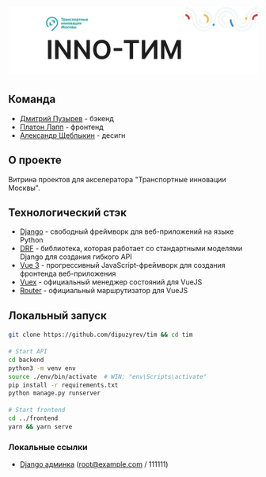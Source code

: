 # ![Header](header.png)

## Команда
- [Дмитрий Пузырев](https://t.me/dipuzyrev) - бэкенд
- [Платон Лапп](https://t.me/SeamMiner) - фронтенд
- [Александр Щеблыкин](https://t.me/greeneboy) - десигн

## О проекте

Витрина проектов для акселератора "Транспортные инновации Москвы".


## Технологический стэк

- [Django](https://www.djangoproject.com/) - свободный фреймворк для веб-приложений на языке Python
- [DRF](https://www.django-rest-framework.org/) -  библиотека, которая работает со стандартными моделями Django для создания гибкого API
- [Vue 3](https://v3.ru.vuejs.org/) - прогрессивный JavaScript-фреймворк для создания фронтенда веб-приложения
- [Vuex](https://vuex.vuejs.org/ru/) - официальный менеджер состояний для VueJS
- [Router](https://router.vuejs.org/ru/) - официальный маршрутизатор для VueJS



## Локальный запуск

```bash
git clone https://github.com/dipuzyrev/tim && cd tim

# Start API
cd backend
python3 -m venv env
source ./env/bin/activate  # WIN: "env\Scripts\activate"
pip install -r requirements.txt
python manage.py runserver

# Start frontend
cd ../frontend
yarn && yarn serve
```


### Локальные ссылки

- [Django админка](http://localhost:8000/admin/) (root@example.com / 111111)
